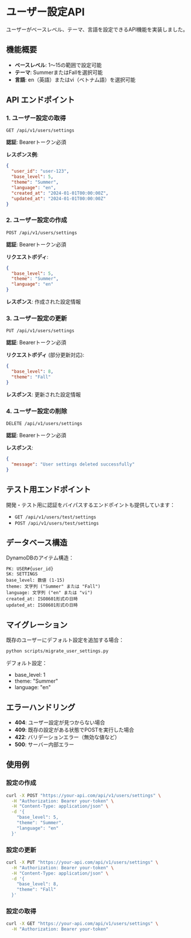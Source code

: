 # ユーザー設定API

ユーザーがベースレベル、テーマ、言語を設定できるAPI機能を実装しました。

## 機能概要

- **ベースレベル**: 1〜15の範囲で設定可能
- **テーマ**: SummerまたはFallを選択可能
- **言語**: en（英語）またはvi（ベトナム語）を選択可能

## API エンドポイント

### 1. ユーザー設定の取得
```
GET /api/v1/users/settings
```

**認証**: Bearerトークン必須

**レスポンス例**:
```json
{
  "user_id": "user-123",
  "base_level": 5,
  "theme": "Summer",
  "language": "en",
  "created_at": "2024-01-01T00:00:00Z",
  "updated_at": "2024-01-01T00:00:00Z"
}
```

### 2. ユーザー設定の作成
```
POST /api/v1/users/settings
```

**認証**: Bearerトークン必須

**リクエストボディ**:
```json
{
  "base_level": 5,
  "theme": "Summer",
  "language": "en"
}
```

**レスポンス**: 作成された設定情報

### 3. ユーザー設定の更新
```
PUT /api/v1/users/settings
```

**認証**: Bearerトークン必須

**リクエストボディ** (部分更新対応):
```json
{
  "base_level": 8,
  "theme": "Fall"
}
```

**レスポンス**: 更新された設定情報

### 4. ユーザー設定の削除
```
DELETE /api/v1/users/settings
```

**認証**: Bearerトークン必須

**レスポンス**:
```json
{
  "message": "User settings deleted successfully"
}
```

## テスト用エンドポイント

開発・テスト用に認証をバイパスするエンドポイントも提供しています：

- `GET /api/v1/users/test/settings`
- `POST /api/v1/users/test/settings`

## データベース構造

DynamoDBのアイテム構造：
```
PK: USER#{user_id}
SK: SETTINGS
base_level: 数値 (1-15)
theme: 文字列 ("Summer" または "Fall")
language: 文字列 ("en" または "vi")
created_at: ISO8601形式の日時
updated_at: ISO8601形式の日時
```

## マイグレーション

既存のユーザーにデフォルト設定を追加する場合：

```bash
python scripts/migrate_user_settings.py
```

デフォルト設定：
- base_level: 1
- theme: "Summer"
- language: "en"

## エラーハンドリング

- **404**: ユーザー設定が見つからない場合
- **409**: 既存の設定がある状態でPOSTを実行した場合
- **422**: バリデーションエラー（無効な値など）
- **500**: サーバー内部エラー

## 使用例

### 設定の作成
```bash
curl -X POST "https://your-api.com/api/v1/users/settings" \
  -H "Authorization: Bearer your-token" \
  -H "Content-Type: application/json" \
  -d '{
    "base_level": 5,
    "theme": "Summer",
    "language": "en"
  }'
```

### 設定の更新
```bash
curl -X PUT "https://your-api.com/api/v1/users/settings" \
  -H "Authorization: Bearer your-token" \
  -H "Content-Type: application/json" \
  -d '{
    "base_level": 8,
    "theme": "Fall"
  }'
```

### 設定の取得
```bash
curl -X GET "https://your-api.com/api/v1/users/settings" \
  -H "Authorization: Bearer your-token"
```
